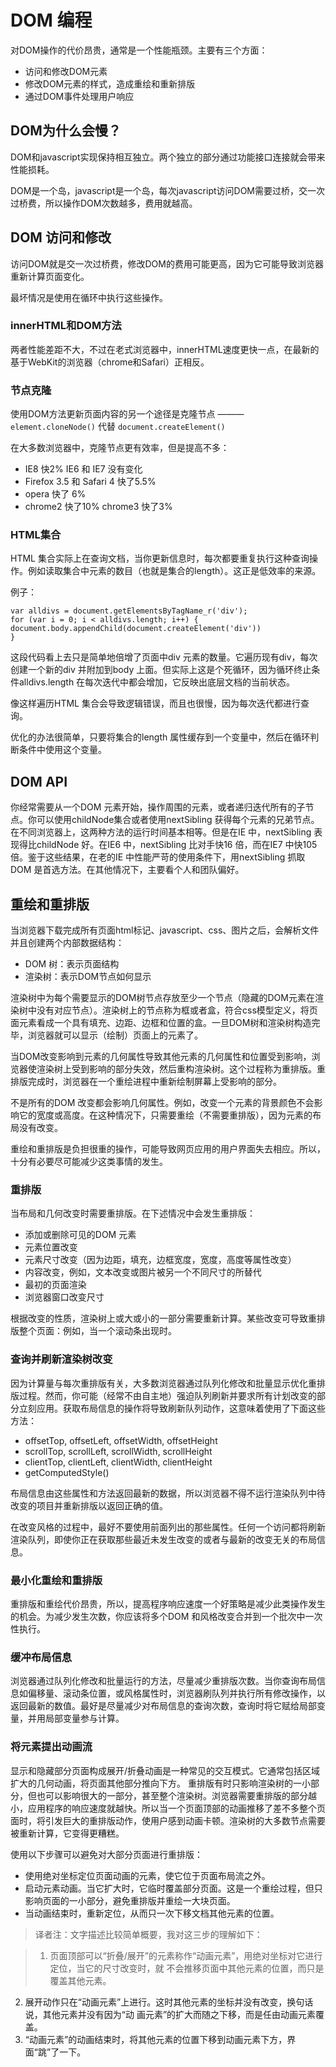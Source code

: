 # DOM 编程

对DOM操作的代价昂贵，通常是一个性能瓶颈。主要有三个方面：
- 访问和修改DOM元素
- 修改DOM元素的样式，造成重绘和重新排版
- 通过DOM事件处理用户响应

## DOM为什么会慢？
DOM和javascript实现保持相互独立。两个独立的部分通过功能接口连接就会带来性能损耗。

DOM是一个岛，javascript是一个岛，每次javascript访问DOM需要过桥，交一次过桥费，所以操作DOM次数越多，费用就越高。

## DOM 访问和修改
访问DOM就是交一次过桥费，修改DOM的费用可能更高，因为它可能导致浏览器重新计算页面变化。

最坏情况是使用在循环中执行这些操作。

### innerHTML和DOM方法

两者性能差距不大，不过在老式浏览器中，innerHTML速度更快一点，在最新的基于WebKit的浏览器（chrome和Safari）正相反。

### 节点克隆

使用DOM方法更新页面内容的另一个途径是克隆节点 ——— `element.cloneNode()` 代替 `document.createElement()`

在大多数浏览器中，克隆节点更有效率，但是提高不多：
- IE8 快2% IE6 和 IE7 没有变化
- Firefox 3.5 和 Safari 4 快了5.5%
- opera 快了 6%
- chrome2 快了10% chrome3 快了3%

### HTML集合
HTML 集合实际上在查询文档，当你更新信息时，每次都要重复执行这种查询操作。例如读取集合中元素的数目（也就是集合的length）。这正是低效率的来源。

例子：
```
var alldivs = document.getElementsByTagName_r('div');
for (var i = 0; i < alldivs.length; i++) {
document.body.appendChild(document.createElement('div'))
}
```
这段代码看上去只是简单地倍增了页面中div 元素的数量。它遍历现有div，每次创建一个新的div 并附加到body 上面。但实际上这是个死循环，因为循环终止条件alldivs.length 在每次迭代中都会增加，它反映出底层文档的当前状态。

像这样遍历HTML 集合会导致逻辑错误，而且也很慢，因为每次迭代都进行查询。

优化的办法很简单，只要将集合的length 属性缓存到一个变量中，然后在循环判断条件中使用这个变量。

## DOM API

你经常需要从一个DOM 元素开始，操作周围的元素，或者递归迭代所有的子节点。你可以使用childNode集合或者使用nextSibling 获得每个元素的兄弟节点。
在不同浏览器上，这两种方法的运行时间基本相等。但是在IE 中，nextSibling 表现得比childNode 好。在IE6 中，nextSibling 比对手快16 倍，而在IE7 中快105 倍。鉴于这些结果，在老的IE 中性能严苛的使用条件下，用nextSibling 抓取DOM 是首选方法。在其他情况下，主要看个人和团队偏好。

## 重绘和重排版

当浏览器下载完成所有页面html标记、javascript、css、图片之后，会解析文件并且创建两个内部数据结构：
- DOM 树：表示页面结构
- 渲染树：表示DOM节点如何显示

渲染树中为每个需要显示的DOM树节点存放至少一个节点（隐藏的DOM元素在渲染树中没有对应节点）。渲染树上的节点称为框或者盒，符合css模型定义，将页面元素看成一个具有填充、边距、边框和位置的盒。一旦DOM树和渲染树构造完毕，浏览器就可以显示（绘制）页面上的元素了。

当DOM改变影响到元素的几何属性导致其他元素的几何属性和位置受到影响，浏览器使渲染树上受到影响的部分失效，然后重构渲染树。这个过程称为重排版。重排版完成时，浏览器在一个重绘进程中重新绘制屏幕上受影响的部分。

不是所有的DOM 改变都会影响几何属性。例如，改变一个元素的背景颜色不会影响它的宽度或高度。在这种情况下，只需要重绘（不需要重排版），因为元素的布局没有改变。

重绘和重排版是负担很重的操作，可能导致网页应用的用户界面失去相应。所以，十分有必要尽可能减少这类事情的发生。

### 重排版
当布局和几何改变时需要重排版。在下述情况中会发生重排版：
- 添加或删除可见的DOM 元素
- 元素位置改变
- 元素尺寸改变（因为边距，填充，边框宽度，宽度，高度等属性改变）
- 内容改变，例如，文本改变或图片被另一个不同尺寸的所替代
- 最初的页面渲染
- 浏览器窗口改变尺寸

根据改变的性质，渲染树上或大或小的一部分需要重新计算。某些改变可导致重排版整个页面：例如，当一个滚动条出现时。

### 查询并刷新渲染树改变

因为计算量与每次重排版有关，大多数浏览器通过队列化修改和批量显示优化重排版过程。然而，你可能（经常不由自主地）强迫队列刷新并要求所有计划改变的部分立刻应用。获取布局信息的操作将导致刷新队列动作，这意味着使用了下面这些方法：
- offsetTop, offsetLeft, offsetWidth, offsetHeight
- scrollTop, scrollLeft, scrollWidth, scrollHeight
- clientTop, clientLeft, clientWidth, clientHeight
- getComputedStyle()

布局信息由这些属性和方法返回最新的数据，所以浏览器不得不运行渲染队列中待改变的项目并重新排版以返回正确的值。

在改变风格的过程中，最好不要使用前面列出的那些属性。任何一个访问都将刷新渲染队列，即使你正在获取那些最近未发生改变的或者与最新的改变无关的布局信息。

### 最小化重绘和重排版
重排版和重绘代价昂贵，所以，提高程序响应速度一个好策略是减少此类操作发生的机会。为减少发生次数，你应该将多个DOM 和风格改变合并到一个批次中一次性执行。

### 缓冲布局信息

浏览器通过队列化修改和批量运行的方法，尽量减少重排版次数。当你查询布局信息如偏移量、滚动条位置，或风格属性时，浏览器刷队列并执行所有修改操作，以返回最新的数值。最好是尽量减少对布局信息的查询次数，查询时将它赋给局部变量，并用局部变量参与计算。

### 将元素提出动画流
显示和隐藏部分页面构成展开/折叠动画是一种常见的交互模式。它通常包括区域扩大的几何动画，将页面其他部分推向下方。
重排版有时只影响渲染树的一小部分，但也可以影响很大的一部分，甚至整个渲染树。浏览器需要重排版的部分越小，应用程序的响应速度就越快。所以当一个页面顶部的动画推移了差不多整个页面时，将引发巨大的重排版动作，使用户感到动画卡顿。渲染树的大多数节点需要被重新计算，它变得更糟糕。

使用以下步骤可以避免对大部分页面进行重排版：
- 使用绝对坐标定位页面动画的元素，使它位于页面布局流之外。
- 启动元素动画。当它扩大时，它临时覆盖部分页面。这是一个重绘过程，但只影响页面的一小部分，避免重排版并重绘一大块页面。
- 当动画结束时，重新定位，从而只一次下移文档其他元素的位置。

> 译者注：文字描述比较简单概要，我对这三步的理解如下：

>1. 页面顶部可以“折叠/展开”的元素称作“动画元素”，用绝对坐标对它进行定位，当它的尺寸改变时，就
不会推移页面中其他元素的位置，而只是覆盖其他元素。
2. 展开动作只在“动画元素”上进行。这时其他元素的坐标并没有改变，换句话说，其他元素并没有因为“动
画元素”的扩大而随之下移，而是任由动画元素覆盖。
3. “动画元素”的动画结束时，将其他元素的位置下移到动画元素下方，界面“跳”了一下。
